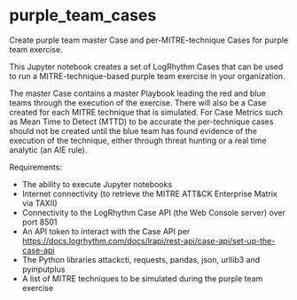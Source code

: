 # purple_team_cases
Create purple team master Case and per-MITRE-technique Cases for purple team exercise.

This Jupyter notebook creates a set of LogRhythm Cases that can be used to run a MITRE-technique-based purple team exercise in your organization.

The master Case contains a master Playbook leading the red and blue teams through the execution of the exercise. There will also be a Case created for each MITRE technique that is simulated. For Case Metrics such as Mean Time to Detect (MTTD) to be accurate the per-technique cases should not be created until the blue team has found evidence of the execution of the technique, either through threat hunting or a real time analytic (an AIE rule). 

Requirements:
 - The ability to execute Jupyter notebooks 
 - Internet connectivity (to retrieve the MITRE ATT&CK Enterprise Matrix via TAXII)
 - Connectivity to the LogRhythm Case API (the Web Console server) over port 8501
 - An API token to interact with the Case API per https://docs.logrhythm.com/docs/lrapi/rest-api/case-api/set-up-the-case-api
 - The Python libraries attackcti, requests, pandas, json, urllib3 and pyinputplus
 - A list of MITRE techniques to be simulated during the purple team exercise 
